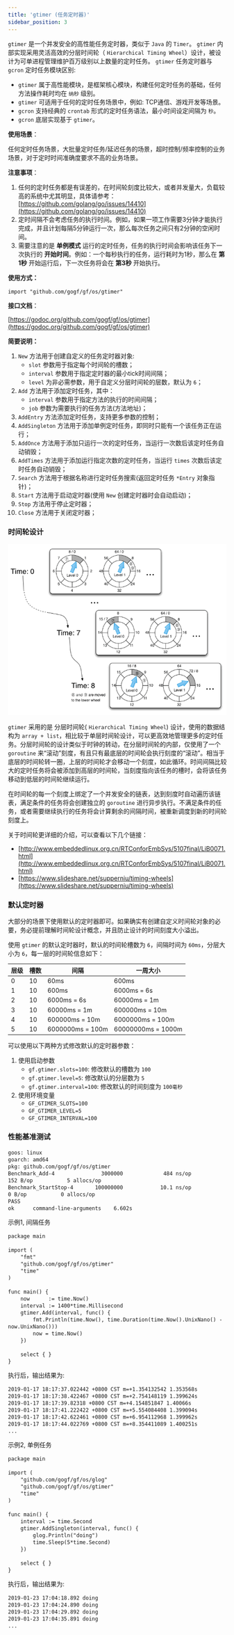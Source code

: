 ```yaml
---
title: 'gtimer (任务定时器)'
sidebar_position: 3
---
```


`gtimer` 是一个并发安全的高性能任务定时器，类似于 `Java` 的 `Timer`。 `gtimer` 内部实现采用灵活高效的分层时间轮（ `Hierarchical Timing Wheel`）设计，被设计为可单进程管理维护百万级别以上数量的定时任务。 `gtimer` 任务定时器与 `gcron` 定时任务模块区别:

- `gtimer` 属于高性能模块，是框架核心模块，构建任何定时任务的基础，任何方法操作耗时均在 `纳秒` 级别。
- `gtimer` 可适用于任何的定时任务场景中，例如: TCP通信、游戏开发等场景。
- `gcron` 支持经典的 `crontab` 形式的定时任务语法，最小时间设定间隔为 `秒`。
- `gcron` 底层实现基于 `gtimer`。

**使用场景**：

任何定时任务场景，大批量定时任务/延迟任务的场景，超时控制/频率控制的业务场景，对于定时时间准确度要求不高的业务场景。

**注意事项**：

1. 任何的定时任务都是有误差的，在时间轮刻度比较大，或者并发量大，负载较高的系统中尤其明显，具体请参考： [https://github.com/golang/go/issues/14410](https://github.com/golang/go/issues/14410)
2. 定时间隔不会考虑任务的执行时间。例如，如果一项工作需要3分钟才能执行完成，并且计划每隔5分钟运行一次，那么每次任务之间只有2分钟的空闲时间。
3. 需要注意的是 **单例模式** 运行的定时任务，任务的执行时间会影响该任务下一次执行的 **开始时间**。例如：一个每秒执行的任务，运行耗时为1秒，那么在 **第1秒** 开始运行后，下一次任务将会在 **第3秒** 开始执行。

**使用方式：**

```
import "github.com/gogf/gf/os/gtimer"
```

**接口文档**：

[https://godoc.org/github.com/gogf/gf/os/gtimer](https://godoc.org/github.com/gogf/gf/os/gtimer)

**简要说明：**

01. `New` 方法用于创建自定义的任务定时器对象:
    - `slot` 参数用于指定每个时间轮的槽数；
    - `interval` 参数用于指定定时器的最小tick时间间隔；
    - `level` 为非必需参数，用于自定义分层时间轮的层数，默认为 `6`；
02. `Add` 方法用于添加定时任务，其中：
    - `interval` 参数用于指定方法的执行的时间间隔；
    - `job` 参数为需要执行的任务方法(方法地址)；
03. `AddEntry` 方法添加定时任务，支持更多参数的控制；
04. `AddSingleton` 方法用于添加单例定时任务，即同时只能有一个该任务正在运行；
05. `AddOnce` 方法用于添加只运行一次的定时任务，当运行一次数后该定时任务自动销毁；
06. `AddTimes` 方法用于添加运行指定次数的定时任务，当运行 `times` 次数后该定时任务自动销毁；
07. `Search` 方法用于根据名称进行定时任务搜索(返回定时任务 `*Entry` 对象指针)；
08. `Start` 方法用于启动定时器(使用 `New` 创建定时器时会自动启动)；
09. `Stop` 方法用于停止定时器；
10. `Close` 方法用于关闭定时器；

### 时间轮设计

![](/markdown/cf1562e9d5f5be8b0143c107811a0502.png)

`gtimer` 采用的是 分层时间轮( `Hierarchical Timing Wheel`) 设计，使用的数据结构为 `array + list`，相比较于单层时间轮设计，可以更高效地管理更多的定时任务。分层时间轮的设计类似于时钟的转动，在分层时间轮的内部，仅使用了一个 `goroutine` 来“滚动”刻度，有且只有最底层的时间轮会执行刻度的“滚动”。相当于底层的时间轮转一圈，上层的时间轮才会移动一个刻度，如此循环。时间间隔比较大的定时任务将会被添加到高层的时间轮，当刻度指向该任务的槽时，会将该任务移动到低层的时间轮继续运行。

在时间轮的每一个刻度上绑定了一个并发安全的链表，达到刻度时自动遍历该链表，满足条件的任务将会创建独立的 `goroutine` 进行异步执行。不满足条件的任务，或者需要继续执行的任务将会计算剩余的间隔时间，被重新调度到新的时间轮刻度上。

关于时间轮更详细的介绍，可以查看以下几个链接：

- [http://www.embeddedlinux.org.cn/RTConforEmbSys/5107final/LiB0071.html](http://www.embeddedlinux.org.cn/RTConforEmbSys/5107final/LiB0071.html)
- [https://www.slideshare.net/supperniu/timing-wheels](https://www.slideshare.net/supperniu/timing-wheels)

### 默认定时器

大部分的场景下使用默认的定时器即可。如果确实有创建自定义时间轮对象的必要，务必提前理解时间轮设计概念，并且防止设计的时间刻度大小溢出。

使用 `gtimer` 的默认定时器时，默认的时间轮槽数为 `6`，间隔时间为 `60ms`，分层大小为 `6`，每一层的时间轮信息如下：

| 层级 | 槽数 | 间隔 | 一周大小 |
| --- | --- | --- | --- |
| 0 | 10 | 60ms | 600ms |
| 1 | 10 | 600ms | 6000ms = 6s |
| 2 | 10 | 6000ms = 6s | 60000ms = 1m |
| 3 | 10 | 60000ms = 1m | 600000ms = 10m |
| 4 | 10 | 600000ms = 10m | 6000000ms = 100m |
| 5 | 10 | 6000000ms = 100m | 60000000ms = 1000m |

可以使用以下两种方式修改默认的定时器参数：

1. 使用启动参数
   - `gf.gtimer.slots=100`: 修改默认的槽数为 `100`
   - `gf.gtimer.level=5`: 修改默认的分层数为 `5`
   - `gf.gtimer.interval=100`: 修改默认的时间刻度为 `100毫秒`
2. 使用环境变量
   - `GF_GTIMER_SLOTS=100`
   - `GF_GTIMER_LEVEL=5`
   - `GF_GTIMER_INTERVAL=100`

### 性能基准测试

```
goos: linux
goarch: amd64
pkg: github.com/gogf/gf/os/gtimer
Benchmark_Add-4               3000000             484 ns/op         152 B/op           5 allocs/op
Benchmark_StartStop-4       100000000            10.1 ns/op           0 B/op           0 allocs/op
PASS
ok      command-line-arguments    6.602s
```

示例1, 间隔任务

```
package main

import (
    "fmt"
    "github.com/gogf/gf/os/gtimer"
    "time"
)

func main() {
    now      := time.Now()
    interval := 1400*time.Millisecond
    gtimer.Add(interval, func() {
        fmt.Println(time.Now(), time.Duration(time.Now().UnixNano() - now.UnixNano()))
        now = time.Now()
    })

    select { }
}
```

执行后，输出结果为:

```
2019-01-17 18:17:37.022442 +0800 CST m=+1.354132542 1.353568s
2019-01-17 18:17:38.422467 +0800 CST m=+2.754148119 1.399624s
2019-01-17 18:17:39.82318 +0800 CST m=+4.154851847 1.40066s
2019-01-17 18:17:41.222422 +0800 CST m=+5.554084408 1.399094s
2019-01-17 18:17:42.622461 +0800 CST m=+6.954112968 1.399962s
2019-01-17 18:17:44.022769 +0800 CST m=+8.354411089 1.400251s
...
```

示例2, 单例任务

```
package main

import (
    "github.com/gogf/gf/os/glog"
    "github.com/gogf/gf/os/gtimer"
    "time"
)

func main() {
    interval := time.Second
    gtimer.AddSingleton(interval, func() {
        glog.Println("doing")
        time.Sleep(5*time.Second)
    })

    select { }
}
```

执行后，输出结果为:

```
2019-01-23 17:04:18.892 doing
2019-01-23 17:04:24.890 doing
2019-01-23 17:04:29.892 doing
2019-01-23 17:04:35.891 doing
...
```